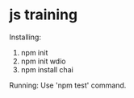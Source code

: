 # js training

Installing:

1. npm init
2. npm init wdio
3. npm install chai

Running:
Use 'npm test' command.
